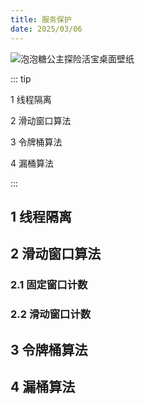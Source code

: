 ```yaml
---
title: 服务保护
date: 2025/03/06
---
```


![泡泡糖公主探险活宝桌面壁纸](https://bizhi1.com/wp-content/uploads/2024/11/princess-bubblegum-adventure-time-desktop-wallpaper-4k.jpg)

::: tip

1 线程隔离

2 滑动窗口算法

3 令牌桶算法

4 漏桶算法

:::

## 1 线程隔离

## 2 滑动窗口算法

### 2.1 固定窗口计数

### 2.2 滑动窗口计数

## 3 令牌桶算法

## 4 漏桶算法